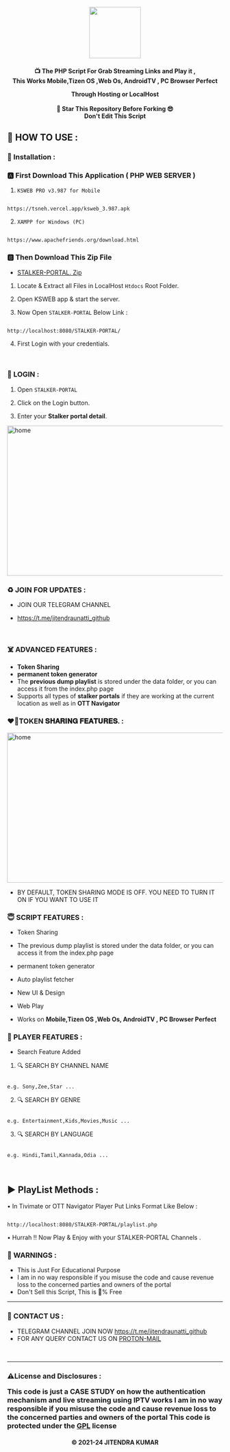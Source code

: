 
<p align='center'><img src="https://i.ibb.co/0Vj3VTw/download-1.png" width="120" ></p>



<h4 align='center'>📺 The PHP Script For Grab Streaming Links and Play it ,</br> This  Works Mobile,Tizen OS ,Web Os, AndroidTV , PC Browser Perfect

Through  Hosting or LocalHost  </br></br>🌟 Star This Repository Before Forking 😎</br>Don't Edit This Script



<h2>🍁 HOW TO USE : </h2>

### 🔐 Installation :

### 🅰️ First Download This Application ( PHP WEB SERVER )

1. `KSWEB PRO v3.987 for Mobile`

```

https://tsneh.vercel.app/ksweb_3.987.apk

```

2. `XAMPP for Windows (PC)`

```

https://www.apachefriends.org/download.html

```

### 🅱️ Then Download This Zip File

- [STALKER-PORTAL. Zip](https://github.com/Jitendraunatti/STALKER-PORTAL/archive/refs/heads/main.zip) </br>

1. Locate & Extract all Files in LocalHost `Htdocs` Root Folder. </br>

2. Open KSWEB app & start the server. </br>

3. Now Open `STALKER-PORTAL` Below Link :

```

http://localhost:8080/STALKER-PORTAL/

```

4. First Login with your credentials.




</br>

<h3>👿 LOGIN :</h3>

1. Open `STALKER-PORTAL`  </br>

2. Click on the Login button. </br>
3. Enter your **Stalker portal detail**. </br>
<img src="https://i.ibb.co/MCVZkYY/image.png" alt="home" width="700" height="350">

<h3>♻️ JOIN FOR UPDATES :</h3>

- JOIN OUR TELEGRAM CHANNEL

- https://t.me/jitendraunatti_github

</br>
<h3>☠️ ADVANCED  FEATURES :</h3>

- **Token Sharing**
- **permanent token generator**
- The **previous dump playlist** is stored under the data folder, or you can access it from the index.php page
- Supports all types of **stalker portals** if they are working at the current location as well as in **OTT Navigator**

<h3>❤️‍🔥TOKEN 𝐒𝐇𝐀𝐑𝐈𝐍𝐆 𝐅𝐄𝐀𝐓𝐔𝐑𝐄𝐒.  :</h3>
<img src="https://i.ibb.co/QMJNWwz/image.png" alt="home" width="700" height="350">

- BY DEFAULT, TOKEN SHARING MODE IS OFF. YOU NEED TO TURN IT ON IF YOU WANT TO USE IT

<h3>😇 SCRIPT FEATURES :</h3>

- Token Sharing
- The previous dump playlist is stored under the data folder, or you can access it from  the index.php page
- permanent token generator

- Auto playlist fetcher

- New UI & Design

- Web Play 
-  Works on **Mobile,Tizen OS ,Web Os, AndroidTV , PC Browser Perfect**

<h3>💖 PLAYER FEATURES :</h3>

- Search Feature Added</br>

1. 🔍 SEARCH BY CHANNEL NAME

```

e.g. Sony,Zee,Star ...

```

2. 🔍 SEARCH BY GENRE

```

e.g. Entertainment,Kids,Movies,Music ...

```

3. 🔍 SEARCH BY LANGUAGE

```

e.g. Hindi,Tamil,Kannada,Odia ...

```



</br>




## ▶️ PlayList Methods :

• In Tivimate or OTT Navigator Player Put Links Format Like Below :

```

http://localhost:8080/STALKER-PORTAL/playlist.php

```

• Hurrah !! Now Play & Enjoy with your STALKER-PORTAL Channels .

<h3>🚸 WARNINGS :</h3>

- This is Just For Educational Purpose
- I am in no way responsible if you misuse the code and cause revenue loss to the concerned parties and owners of the portal
- Don't Sell this Script, This is 💯% Free
<hr>

<h3>🤗 CONTACT US : </h3>

- TELEGRAM CHANNEL  JOIN NOW https://t.me/jitendraunatti_github
- FOR ANY QUERY CONTACT US ON [PROTON-MAIL](mailto:jitendraunatti@pm.me)

</br>
<hr>

<h3> ⚠️License and Disclosures : </hr>

This code is just a CASE STUDY on how the authentication mechanism and live streaming using IPTV works I am in no way responsible if you misuse the code and cause revenue loss to the concerned parties and owners of the portal
This code is protected under the [GPL](https://github.com/Jitendraunatti/STALKER-PORTAL/blob/main/LICENSE) license


<h4 align='center'>© 2021-24 JITENDRA KUMAR</h4>

<!-- DO NOT REMOVE THIS CREDIT -->
<!-- © 2021-24 jitendra kumar -->
